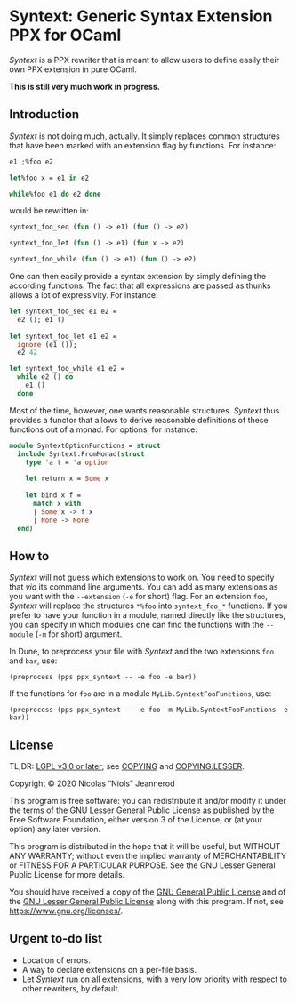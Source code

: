 Syntext: Generic Syntax Extension PPX for OCaml
===============================================

*Syntext* is a PPX rewriter that is meant to allow users to define easily their
own PPX extension in pure OCaml.

**This is still very much work in progress.**

Introduction
------------

*Syntext* is not doing much, actually. It simply replaces common structures that
have been marked with an extension flag by functions. For instance:

```ocaml
e1 ;%foo e2

let%foo x = e1 in e2

while%foo e1 do e2 done
```

would be rewritten in:

```ocaml
syntext_foo_seq (fun () -> e1) (fun () -> e2)

syntext_foo_let (fun () -> e1) (fun x -> e2)

syntext_foo_while (fun () -> e1) (fun () -> e2)
```

One can then easily provide a syntax extension by simply defining the according
functions. The fact that all expressions are passed as thunks allows a lot of
expressivity. For instance:

```ocaml
let syntext_foo_seq e1 e2 =
  e2 (); e1 ()
  
let syntext_foo_let e1 e2 =
  ignore (e1 ());
  e2 42

let syntext_foo_while e1 e2 =
  while e2 () do
    e1 ()
  done
```

Most of the time, however, one wants reasonable structures. *Syntext* thus
provides a functor that allows to derive reasonable definitions of these
functions out of a monad. For options, for instance:

```ocaml
module SyntextOptionFunctions = struct
  include Syntext.FromMonad(struct
    type 'a t = 'a option
    
    let return x = Some x
    
    let bind x f =
      match x with
      | Some x -> f x
      | None -> None
  end)
```

How to
------

*Syntext* will not guess which extensions to work on. You need to specify that
*via* its command line arguments. You can add as many extensions as you want
with the `--extension` (`-e` for short) flag. For an extension `foo`, *Syntext*
will replace the structures `*%foo` into `syntext_foo_*` functions. If you
prefer to have your function in a module, named directly like the structures,
you can specify in which modules one can find the functions with the `--module`
(`-m` for short) argument.

In Dune, to preprocess your file with *Syntext* and the two extensions `foo` and
`bar`, use:

```
(preprocess (pps ppx_syntext -- -e foo -e bar))
```

If the functions for `foo` are in a module `MyLib.SyntextFooFunctions`, use:

```
(preprocess (pps ppx_syntext -- -e foo -m MyLib.SyntextFooFunctions -e bar))
```

License
-------

TL;DR: [LGPL v3.0 or later](https://spdx.org/licenses/LGPL-3.0-or-later.html);
see [COPYING](COPYING.md) and [COPYING.LESSER](COPYING.LESSER.md).

Copyright © 2020 Nicolas “Niols” Jeannerod

This program is free software: you can redistribute it and/or modify it under
the terms of the GNU Lesser General Public License as published by the Free
Software Foundation, either version 3 of the License, or (at your option) any
later version.

This program is distributed in the hope that it will be useful, but WITHOUT ANY
WARRANTY; without even the implied warranty of MERCHANTABILITY or FITNESS FOR A
PARTICULAR PURPOSE. See the GNU Lesser General Public License for more details.

You should have received a copy of the [GNU General Public License](COPYING.md)
and of the [GNU Lesser General Public License](COPYING.LESSER.md) along with
this program. If not, see <https://www.gnu.org/licenses/>.

Urgent to-do list
-----------------

- Location of errors.
- A way to declare extensions on a per-file basis.
- Let *Syntext* run on all extensions, with a very low priority with respect to
  other rewriters, by default.
